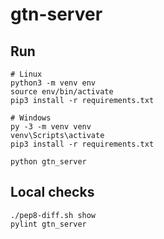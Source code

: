 # gtn-server

## Run

    # Linux
    python3 -m venv env
    source env/bin/activate
    pip3 install -r requirements.txt

    # Windows
    py -3 -m venv venv
    venv\Scripts\activate
    pip3 install -r requirements.txt

    python gtn_server


## Local checks

    ./pep8-diff.sh show
    pylint gtn_server
